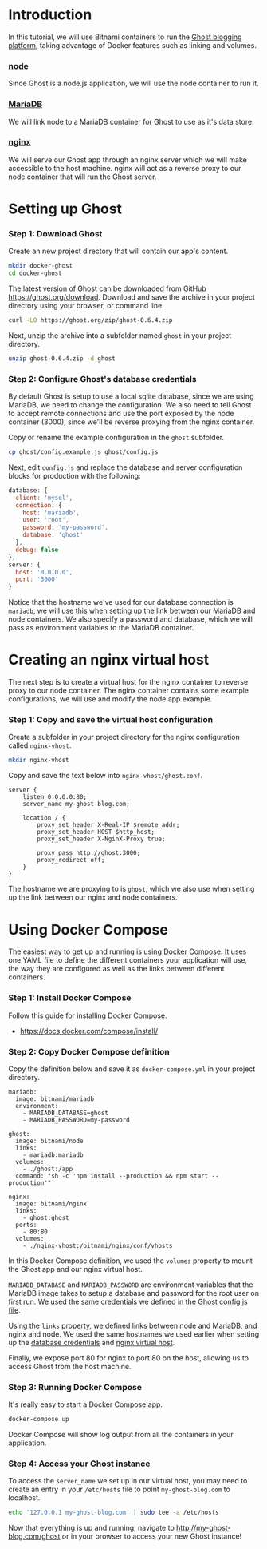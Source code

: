 # Introduction

In this tutorial, we will use Bitnami containers to run the
<a href="https://ghost.org" target="_blank">Ghost blogging platform</a>, taking advantage of Docker
features such as linking and volumes.

### [node](https://github.com/bitnami/bitnami-docker-node)

Since Ghost is a node.js application, we will use the node container to run it.

### [MariaDB](https://github.com/bitnami/bitnami-docker-mariadb)

We will link node to a MariaDB container for Ghost to use as it's data store.

### [nginx](https://github.com/bitnami/bitnami-docker-nginx)

We will serve our Ghost app through an nginx server which we will make accessible to the host
machine. nginx will act as a reverse proxy to our node container that will run the Ghost server.

# Setting up Ghost

### Step 1: Download Ghost

Create an new project directory that will contain our app's content.

```bash
mkdir docker-ghost
cd docker-ghost
```

The latest version of Ghost can be downloaded from GitHub
<a href="https://ghost.org/download" target="_blank">https://ghost.org/download</a>.
Download and save the archive in your project directory using your browser, or command line.

```bash
curl -LO https://ghost.org/zip/ghost-0.6.4.zip
```

Next, unzip the archive into a subfolder named `ghost` in your project directory.

```bash
unzip ghost-0.6.4.zip -d ghost
```

### Step 2: Configure Ghost's database credentials

By default Ghost is setup to use a local sqlite database, since we are using MariaDB, we need to
change the configuration. We also need to tell Ghost to accept remote connections and use the port
exposed by the node container (3000), since we'll be reverse proxying from the nginx container.

Copy or rename the example configuration in the `ghost` subfolder.

```bash
cp ghost/config.example.js ghost/config.js
```

Next, edit `config.js` and replace the database and server configuration blocks for production with
the following:

```js
database: {
  client: 'mysql',
  connection: {
    host: 'mariadb',
    user: 'root',
    password: 'my-password',
    database: 'ghost'
  },
  debug: false
},
server: {
  host: '0.0.0.0',
  port: '3000'
}
```

Notice that the hostname we've used for our database connection is `mariadb`, we will use this when
setting up the link between our MariaDB and node containers. We also specify a password and
database, which we will pass as environment variables to the MariaDB container.

# Creating an nginx virtual host

The next step is to create a virtual host for the nginx container to reverse proxy to our node
container. The nginx container contains some example configurations, we will use and modify the node
app example.

### Step 1: Copy and save the virtual host configuration

Create a subfolder in your project directory for the nginx configuration called `nginx-vhost`.

```bash
mkdir nginx-vhost
```

Copy and save the text below into `nginx-vhost/ghost.conf`.

```nginx
server {
    listen 0.0.0.0:80;
    server_name my-ghost-blog.com;

    location / {
        proxy_set_header X-Real-IP $remote_addr;
        proxy_set_header HOST $http_host;
        proxy_set_header X-NginX-Proxy true;

        proxy_pass http://ghost:3000;
        proxy_redirect off;
    }
}
```

The hostname we are proxying to is `ghost`, which we also use when setting up the link between our
nginx and node containers.

# Using Docker Compose

The easiest way to get up and running is using
<a href="https://docs.docker.com/compose/" target="_blank">Docker Compose</a>. It uses one YAML file
to define the different containers your application will use, the way they are configured as well
as the links between different containers.

### Step 1: Install Docker Compose

Follow this guide for installing Docker Compose.

- <a href="https://docs.docker.com/compose/install/" target="_blank">https://docs.docker.com/compose/install/</a>

### Step 2: Copy Docker Compose definition

Copy the definition below and save it as `docker-compose.yml` in your project directory.

```less
mariadb:
  image: bitnami/mariadb
  environment:
    - MARIADB_DATABASE=ghost
    - MARIADB_PASSWORD=my-password

ghost:
  image: bitnami/node
  links:
    - mariadb:mariadb
  volumes:
    - ./ghost:/app
  command: "sh -c 'npm install --production && npm start --production'"

nginx:
  image: bitnami/nginx
  links:
    - ghost:ghost
  ports:
    - 80:80
  volumes:
    - ./nginx-vhost:/bitnami/nginx/conf/vhosts
```

In this Docker Compose definition, we used the `volumes` property to mount the Ghost app and
our nginx virtual host.

`MARIADB_DATABASE` and `MARIADB_PASSWORD` are environment variables that the MariaDB image takes to
setup a database and password for the root user on first run. We used the same credentials we
defined in the [Ghost config.js file](#step-2-configure-ghosts-database-credentials).

Using the `links` property, we defined links between node and MariaDB, and nginx and node. We used
the same hostnames we used earlier when setting up the
[database credentials](#step-2-configure-ghosts-database-credentials) and
[nginx virtual host](#step-1-copy-and-save-the-virtual-host-configuration).

Finally, we expose port 80 for nginx to port 80 on the host, allowing us to access Ghost from the
host machine.

### Step 3: Running Docker Compose

It's really easy to start a Docker Compose app.

```bash
docker-compose up
```

Docker Compose will show log output from all the containers in your application.

### Step 4: Access your Ghost instance

To access the `server_name` we set up in our virtual host, you may need to create an entry in your
`/etc/hosts` file to point `my-ghost-blog.com` to localhost.

```bash
echo '127.0.0.1 my-ghost-blog.com' | sudo tee -a /etc/hosts
```

Now that everything is up and running, navigate to
<a href="http://my-ghost-blog.com/ghost" target="_blank">http://my-ghost-blog.com/ghost</a> or in
your browser to access your new Ghost instance!
